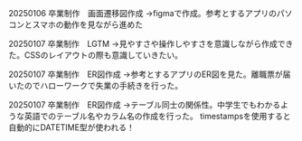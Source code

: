20250106 卒業制作　画面遷移図作成 
→figmaで作成。参考とするアプリのパソコンとスマホの動作を見ながら進めた

20250107 卒業制作　LGTM 
→見やすさや操作しやすさを意識しながら作成できた。CSSのレイアウトの際も意識していきたい。

20250107 卒業制作　ER図作成
→参考とするアプリのER図を見た。離職票が届いたのでハローワークで失業の手続きを行った。

20250107 卒業制作　ER図作成
→テーブル同士の関係性。中学生でもわかるような英語でのテーブル名やカラム名の作成を行った。
timestampsを使用すると自動的にDATETIME型が使われる！